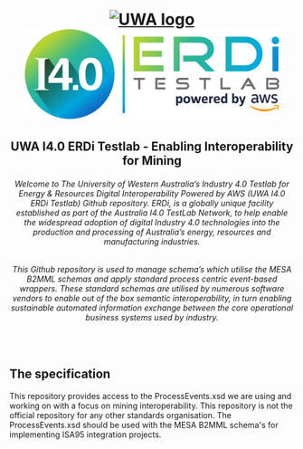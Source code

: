 <h1 align="center">
  <br>
  <a href="https://images.prismic.io"><img src="https://images.prismic.io/erdi/20244cdb-c28a-41d0-958e-ca13a419b59d_The+University+of+Western+Australia.png" alt="UWA logo" width="200"></a>
  <a href="https://erditestlab.com"><img src="https://github.com/ERDi-TestLab/ERDiTestlab-ProcessEvents/blob/main/ERDI%20TestLab-05.png" alt="ERDi Testlab logo" width="450"></a>
  <br>
<h2 align="center">UWA I4.0 ERDi Testlab - Enabling Interoperability for Mining</h2>
<h6 align="center">Welcome to The University of Western Australia’s Industry 4.0 Testlab for Energy & Resources Digital Interoperability Powered by AWS (UWA I4.0 ERDi Testlab) Github repository. ERDi, is a globally unique facility established as part of the Australia I4.0 TestLab Network, to help enable the widespread adoption of digital Industry 4.0 technologies into the production and processing of Australia’s energy, resources and manufacturing industries.</h6>
<p align="center">

<h6 align="center">This Github repository is used to manage schema’s which utilise the MESA B2MML schemas and apply standard process centric event-based wrappers. These standard schemas are utilised by numerous software vendors to enable out of the box semantic interoperability, in turn enabling sustainable automated information exchange between the core operational business systems used by industry.</h6>
<p align="center">
<br>
</p>


## The specification

This repository provides access to the ProcessEvents.xsd we are using and working on with a focus on mining interoperability. This repository is not the official repository for any other standards organisation.
The ProcessEvents.xsd should be used with the MESA B2MML schema's for implementing ISA95 integration projects.
